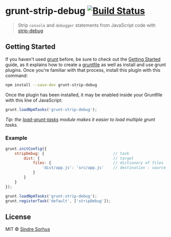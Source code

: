 # grunt-strip-debug [![Build Status](https://secure.travis-ci.org/sindresorhus/grunt-strip-debug.png?branch=master)](http://travis-ci.org/sindresorhus/grunt-strip-debug)

> Strip `console` and `debugger` statements from JavaScript code with [strip-debug](https://github.com/sindresorhus/strip-debug)


## Getting Started

If you haven't used [grunt][] before, be sure to check out the [Getting Started][] guide, as it explains how to create a [gruntfile][Getting Started] as well as install and use grunt plugins. Once you're familiar with that process, install this plugin with this command:

```sh
npm install --save-dev grunt-strip-debug
```

Once the plugin has been installed, it may be enabled inside your Gruntfile with this line of JavaScript:

```js
grunt.loadNpmTasks('grunt-strip-debug');
```

*Tip: the [load-grunt-tasks](https://github.com/sindresorhus/load-grunt-tasks) module makes it easier to load multiple grunt tasks.*


[grunt]: http://gruntjs.com
[Getting Started]: http://gruntjs.com/getting-started


### Example

```js
grunt.initConfig({
	stripDebug: {                              // task
		dist: {                                // target
			files: {                           // dictionary of files
				'dist/app.js': 'src/app.js'    // destination : source
			}
		}
	}
});

grunt.loadNpmTasks('grunt-strip-debug');
grunt.registerTask('default', ['stripDebug']);
```


## License

MIT © [Sindre Sorhus](http://sindresorhus.com)
